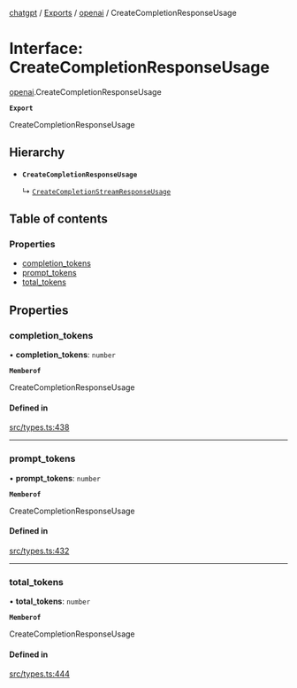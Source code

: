 [chatgpt](../readme.md) / [Exports](../modules.md) / [openai](../modules/openai.md) / CreateCompletionResponseUsage

# Interface: CreateCompletionResponseUsage

[openai](../modules/openai.md).CreateCompletionResponseUsage

**`Export`**

CreateCompletionResponseUsage

## Hierarchy

- **`CreateCompletionResponseUsage`**

  ↳ [`CreateCompletionStreamResponseUsage`](CreateCompletionStreamResponseUsage.md)

## Table of contents

### Properties

- [completion\_tokens](openai.CreateCompletionResponseUsage.md#completion_tokens)
- [prompt\_tokens](openai.CreateCompletionResponseUsage.md#prompt_tokens)
- [total\_tokens](openai.CreateCompletionResponseUsage.md#total_tokens)

## Properties

### completion\_tokens

• **completion\_tokens**: `number`

**`Memberof`**

CreateCompletionResponseUsage

#### Defined in

[src/types.ts:438](https://github.com/transitive-bullshit/chatgpt-api/blob/fb06beb/src/types.ts#L438)

___

### prompt\_tokens

• **prompt\_tokens**: `number`

**`Memberof`**

CreateCompletionResponseUsage

#### Defined in

[src/types.ts:432](https://github.com/transitive-bullshit/chatgpt-api/blob/fb06beb/src/types.ts#L432)

___

### total\_tokens

• **total\_tokens**: `number`

**`Memberof`**

CreateCompletionResponseUsage

#### Defined in

[src/types.ts:444](https://github.com/transitive-bullshit/chatgpt-api/blob/fb06beb/src/types.ts#L444)
